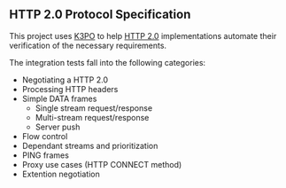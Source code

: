 ## HTTP 2.0 Protocol Specification

This project uses [K3PO](http://github.com/k3po/k3po) to help
[HTTP 2.0](https://tools.ietf.org/html/draft-ietf-httpbis-http2-16) implementations
automate their verification of the necessary requirements.

The integration tests fall into the following categories:

* Negotiating a HTTP 2.0
* Processing HTTP headers
* Simple DATA frames
  * Single stream request/response
  * Multi-stream request/response
  * Server push
* Flow control
* Dependant streams and prioritization
* PING frames
* Proxy use cases (HTTP CONNECT method)
* Extention negotiation
